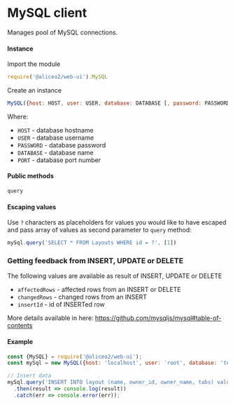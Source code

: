 # MySQL client
Manages pool of MySQL connections.

#### Instance
Import the module
```js
require('@aliceo2/web-ui').MySQL
```

Create an instance
```js
MySQL({host: HOST, user: USER, database: DATABASE [, password: PASSWORD, port: PORT]});
```

Where:
 - `HOST` - database hostname
 - `USER` - database username
 - `PASSWORD` - database password
 - `DATABASE` - database name
 - `PORT` - database port number


#### Public methods

```js
query
```

#### Escaping values
Use `?` characters as placeholders for values you would like to have escaped and pass array of values as second parameter to `query` method:

```js
mySql.query('SELECT * FROM Layouts WHERE id = ?', [1])
```

### Getting feedback from INSERT, UPDATE or DELETE
The following values are available as result of INSERT, UPDATE or DELETE
- `affectedRows` - affected rows from an INSERT or DELETE
- `changedRows` - changed rows from an INSERT
- `insertId` - id of INSERTed row

More details available in here: https://github.com/mysqljs/mysql#table-of-contents

#### Example

```js
const {MySQL} = require('@aliceo2/web-ui');
const mySql = new MySQL({host: 'localhost', user: 'root', database: 'test'});

// Insert data
mySql.query('INSERT INTO layout (name, owner_id, owner_name, tabs) value (?,?,?,?)', [1, 2, 3, 4])
  .then(result => console.log(result))
  .catch(err => console.error(err));
```
